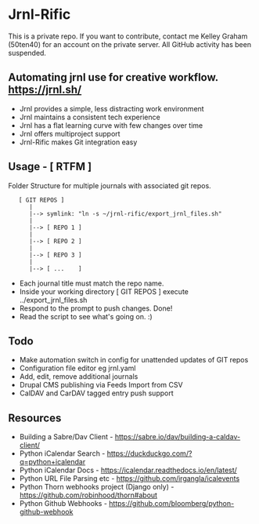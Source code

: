 # Jrnl-Rific

This is a private repo. If you want to contribute, contact me Kelley Graham (50ten40) for an account on the private server. All GitHub activity has been suspended.

## Automating jrnl use for creative workflow. https://jrnl.sh/

* Jrnl provides a simple, less distracting work environment
* Jrnl maintains a consistent tech experience
* Jrnl has a flat learning curve with few changes over time
* Jrnl offers multiproject support
* Jrnl-Rific makes Git integration easy

## Usage - [ RTFM ]

Folder Structure for multiple journals with associated git repos.
```
   [ GIT REPOS ]
      |
      |--> symlink: "ln -s ~/jrnl-rific/export_jrnl_files.sh"     
      |
      |--> [ REPO 1 ]
      |
      |--> [ REPO 2 ] 
      |
      |--> [ REPO 3 ]
      |
      |--> [ ...    ]       
```
* Each journal title must match the repo name.
* Inside your working directory [ GIT REPOS ] execute ../export_jrnl_files.sh
* Respond to the prompt to push changes. Done!
* Read the script to see what's going on. :)

## Todo
* Make automation switch in config for unattended updates of GIT repos
* Configuration file editor eg jrnl.yaml
* Add, edit, remove additional journals
* Drupal CMS publishing via Feeds Import from CSV
* CalDAV and CarDAV tagged entry push support

## Resources
* Building a Sabre/Dav Client - https://sabre.io/dav/building-a-caldav-client/
* Python iCalendar Search - https://duckduckgo.com/?q=python+icalendar
* Python iCalendar Docs - https://icalendar.readthedocs.io/en/latest/
* Python URL File Parsing etc - https://github.com/irgangla/icalevents
* Python Thorn webhooks project (Django only) - https://github.com/robinhood/thorn#about
* Python Github Webhooks - https://github.com/bloomberg/python-github-webhook
